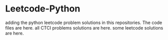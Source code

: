 # Leetcode-Python
adding the python leetcode problem solutions in this repositories. 
The code files are here.
all CTCI problems solutions are here.
some leetcode solutions are here.









































































































































































































































































































































































































































































































































































































































































































































































































